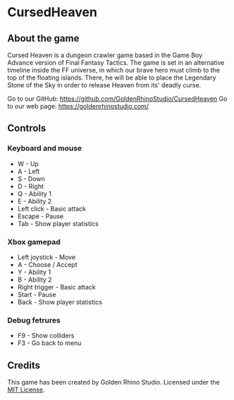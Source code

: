 # CursedHeaven

## About the game

Cursed Heaven is a dungeon crawler game based in the Game Boy Advance version of Final Fantasy Tactics. The game is set in an alternative timeline inside the FF universe, in which our brave hero must climb to the top of the floating islands. There, he will be able to place the Legendary Stone of the Sky in order to release Heaven from its' deadly curse.

Go to our GitHub: https://github.com/GoldenRhinoStudio/CursedHeaven
Go to our web page: https://goldenrhinostudio.com/

## Controls

### Keyboard and mouse

* W - Up
* A - Left 
* S - Down
* D - Right
* Q - Ability 1
* E - Ability 2
* Left click - Basic attack
* Escape - Pause
* Tab - Show player statistics

### Xbox gamepad

* Left joystick - Move
* A - Choose / Accept
* Y - Ability 1
* B - Ability 2
* Right trigger - Basic attack
* Start - Pause
* Back - Show player statistics

### Debug fetrures
* F9 - Show colliders
* F3 - Go back to menu

## Credits

This game has been created by Golden Rhino Studio.
Licensed under the [MIT License](LICENSE).


